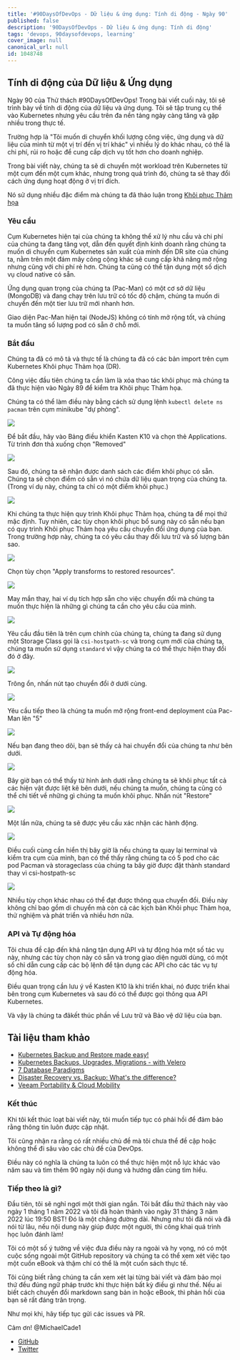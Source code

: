 ```yaml
---
title: '#90DaysOfDevOps - Dữ liệu & ứng dụng: Tính di động - Ngày 90'
published: false
description: '90DaysOfDevOps - Dữ liệu & ứng dụng: Tính di động'
tags: 'devops, 90daysofdevops, learning'
cover_image: null
canonical_url: null
id: 1048748
---
```


## Tính di động của Dữ liệu & Ứng dụng

Ngày 90 của Thử thách #90DaysOfDevOps! Trong bài viết cuối này, tôi sẽ trình bày về tính di động của dữ liệu và ứng dụng. Tôi sẽ tập trung cụ thể vào Kubernetes nhưng yêu cầu trên đa nền tảng ngày càng tăng và gặp nhiều trong thực tế.

Trường hợp là "Tôi muốn di chuyển khối lượng công việc, ứng dụng và dữ liệu của mình từ một vị trí đến vị trí khác" vì nhiều lý do khác nhau, có thể là chi phí, rủi ro hoặc để cung cấp dịch vụ tốt hơn cho doanh nghiệp.

Trong bài viết này, chúng ta sẽ di chuyển một workload trên Kubernetes từ một cụm đến một cụm khác, nhưng trong quá trình đó, chúng ta sẽ thay đổi cách ứng dụng hoạt động ở vị trí đích.

Nó sử dụng nhiều đặc điểm mà chúng ta đã thảo luận trong [Khôi phục Thảm họa](day89.md)

### **Yêu cầu**

Cụm Kubernetes hiện tại của chúng ta không thể xử lý nhu cầu và chi phí của chúng ta đang tăng vọt, dẫn đến quyết định kinh doanh rằng chúng ta muốn di chuyển cụm Kubernetes sản xuất của mình đến DR site của chúng ta, nằm trên một đám mây công cộng khác sẽ cung cấp khả năng mở rộng nhưng cũng với chi phí rẻ hơn. Chúng ta cũng có thể tận dụng một số dịch vụ cloud native có sẵn.

Ứng dụng quan trọng của chúng ta (Pac-Man) có một cơ sở dữ liệu (MongoDB) và đang chạy trên lưu trữ có tốc độ chậm, chúng ta muốn di chuyển đến một tier lưu trữ mới nhanh hơn.

Giao diện Pac-Man hiện tại (NodeJS) không có tính mở rộng tốt, và chúng ta muốn tăng số lượng pod có sẵn ở chỗ mới.

### Bắt đầu

Chúng ta đã có mô tả và thực tế là chúng ta đã có các bản import trên cụm Kubernetes Khôi phục Thảm họa (DR).

Công việc đầu tiên chúng ta cần làm là xóa thao tác khôi phục mà chúng ta đã thực hiện vào Ngày 89 để kiểm tra Khôi phục Thảm họa.

Chúng ta có thể làm điều này bằng cách sử dụng lệnh `kubectl delete ns pacman` trên cụm minikube "dự phòng".

![](../../Days/Images/Day90_Data1.png)

Để bắt đầu, hãy vào Bảng điều khiển Kasten K10 và chọn thẻ Applications. Từ trình đơn thả xuống chọn "Removed"

![](../../Days/Images/Day90_Data2.png)

Sau đó, chúng ta sẽ nhận được danh sách các điểm khôi phục có sẵn. Chúng ta sẽ chọn điểm có sẵn vì nó chứa dữ liệu quan trọng của chúng ta. (Trong ví dụ này, chúng ta chỉ có một điểm khôi phục.)

![](../../Days/Images/Day90_Data3.png)

Khi chúng ta thực hiện quy trình Khôi phục Thảm họa, chúng ta để mọi thứ mặc định. Tuy nhiên, các tùy chọn khôi phục bổ sung này có sẵn nếu bạn có quy trình Khôi phục Thảm họa yêu cầu chuyển đổi ứng dụng của bạn. Trong trường hợp này, chúng ta có yêu cầu thay đổi lưu trữ và số lượng bản sao.

![](../../Days/Images/Day90_Data4.png)

Chọn tùy chọn "Apply transforms to restored resources".

![](../../Days/Images/Day90_Data5.png)

May mắn thay, hai ví dụ tích hợp sẵn cho việc chuyển đổi mà chúng ta muốn thực hiện là những gì chúng ta cần cho yêu cầu của mình.

![](../../Days/Images/Day90_Data6.png)

Yêu cầu đầu tiên là trên cụm chính của chúng ta, chúng ta đang sử dụng một Storage Class gọi là `csi-hostpath-sc` và trong cụm mới của chúng ta, chúng ta muốn sử dụng `standard` vì vậy chúng ta có thể thực hiện thay đổi đó ở đây.

![](../../Days/Images/Day90_Data7.png)

Trông ổn, nhấn nút tạo chuyển đổi ở dưới cùng.

![](../../Days/Images/Day90_Data8.png)

Yêu cầu tiếp theo là chúng ta muốn mở rộng front-end deployment của Pac-Man lên "5"

![](../../Days/Images/Day90_Data9.png)

Nếu bạn đang theo dõi, bạn sẽ thấy cả hai chuyển đổi của chúng ta như bên dưới.

![](../../Days/Images/Day90_Data10.png)

Bây giờ bạn có thể thấy từ hình ảnh dưới rằng chúng ta sẽ khôi phục tất cả các hiện vật được liệt kê bên dưới, nếu chúng ta muốn, chúng ta cũng có thể chi tiết về những gì chúng ta muốn khôi phục. Nhấn nút "Restore"

![](../../Days/Images/Day90_Data11.png)

Một lần nữa, chúng ta sẽ được yêu cầu xác nhận các hành động.

![](../../Days/Images/Day90_Data12.png)

Điều cuối cùng cần hiển thị bây giờ là nếu chúng ta quay lại terminal và kiểm tra cụm của mình, bạn có thể thấy rằng chúng ta có 5 pod cho các pod Pacman và storageclass của chúng ta bây giờ được đặt thành standard thay vì csi-hostpath-sc

![](../../Days/Images/Day90_Data13.png)

Nhiều tùy chọn khác nhau có thể đạt được thông qua chuyển đổi. Điều này không chỉ bao gồm di chuyển mà còn cả các kịch bản Khôi phục Thảm họa, thử nghiệm và phát triển và nhiều hơn nữa.

### API và Tự động hóa

Tôi chưa đề cập đến khả năng tận dụng API và tự động hóa một số tác vụ này, nhưng các tùy chọn này có sẵn và trong giao diện người dùng, có một số chỉ dẫn cung cấp các bộ lệnh để tận dụng các API cho các tác vụ tự động hóa.

Điều quan trọng cần lưu ý về Kasten K10 là khi triển khai, nó được triển khai bên trong cụm Kubernetes và sau đó có thể được gọi thông qua API Kubernetes.

Và vậy là chúng ta đãkết thúc phần về Lưu trữ và Bảo vệ dữ liệu của bạn.

## Tài liệu tham khảo

- [Kubernetes Backup and Restore made easy!](https://www.youtube.com/watch?v=01qcYSck1c4&t=217s)
- [Kubernetes Backups, Upgrades, Migrations - with Velero](https://www.youtube.com/watch?v=zybLTQER0yY)
- [7 Database Paradigms](https://www.youtube.com/watch?v=W2Z7fbCLSTw&t=520s)
- [Disaster Recovery vs. Backup: What's the difference?](https://www.youtube.com/watch?v=07EHsPuKXc0)
- [Veeam Portability & Cloud Mobility](https://www.youtube.com/watch?v=hDBlTdzE6Us&t=3s)

### **Kết thúc**

Khi tôi kết thúc loạt bài viết này, tôi muốn tiếp tục có phải hồi để đảm bảo rằng thông tin luôn được cập nhật.

Tôi cũng nhận ra rằng có rất nhiều chủ đề mà tôi chưa thể đề cập hoặc không thể đi sâu vào các chủ đề của DevOps.

Điều này có nghĩa là chúng ta luôn có thể thực hiện một nỗ lực khác vào năm sau và tìm thêm 90 ngày nội dung và hướng dẫn cùng tìm hiểu.

### Tiếp theo là gì?

Đầu tiên, tôi sẽ nghỉ ngơi một thời gian ngắn. Tôi bắt đầu thử thách này vào ngày 1 tháng 1 năm 2022 và tôi đã hoàn thành vào ngày 31 tháng 3 năm 2022 lúc 19:50 BST! Đó là một chặng đường dài. Nhưng như tôi đã nói và đã nói từ lâu, nếu nội dung này giúp được một người, thì công khai quá trình học luôn đánh làm!

Tôi có một số ý tưởng về việc đưa điều này ra ngoài và hy vọng, nó có một cuộc sống ngoài một GitHub repository và chúng ta có thể xem xét việc tạo một cuốn eBook và thậm chí có thể là một cuốn sách thực tế.

Tôi cũng biết rằng chúng ta cần xem xét lại từng bài viết và đảm bảo mọi thứ đều đúng ngữ pháp trước khi thực hiện bất kỳ điều gì như thế. Nếu ai biết cách chuyển đổi markdown sang bản in hoặc eBook, thì phản hồi của bạn sẽ rất đáng trân trọng.

Như mọi khi, hãy tiếp tục gửi các issues và PR.

Cảm ơn!
@MichaelCade1

- [GitHub](https://github.com/MichaelCade)
- [Twitter](https://twitter.com/MichaelCade1)

